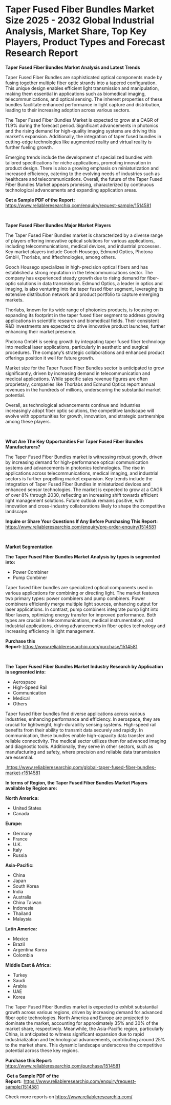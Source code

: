 <p><h1>Taper Fused Fiber Bundles Market Size 2025 - 2032 Global Industrial Analysis, Market Share, Top Key Players, Product Types and Forecast Research Report</h1></p><p><strong>Taper Fused Fiber Bundles Market Analysis and Latest Trends</strong></p>
<p><p>Taper Fused Fiber Bundles are sophisticated optical components made by fusing together multiple fiber optic strands into a tapered configuration. This unique design enables efficient light transmission and manipulation, making them essential in applications such as biomedical imaging, telecommunications, and optical sensing. The inherent properties of these bundles facilitate enhanced performance in light capture and distribution, leading to their increasing adoption across various sectors.</p><p>The Taper Fused Fiber Bundles Market is expected to grow at a CAGR of 11.9% during the forecast period. Significant advancements in photonics and the rising demand for high-quality imaging systems are driving this market's expansion. Additionally, the integration of taper fused bundles in cutting-edge technologies like augmented reality and virtual reality is further fueling growth. </p><p>Emerging trends include the development of specialized bundles with tailored specifications for niche applications, promoting innovation in product design. There is also a growing emphasis on miniaturization and increased efficiency, catering to the evolving needs of industries such as healthcare and telecommunications. Overall, the future of the Taper Fused Fiber Bundles Market appears promising, characterized by continuous technological advancements and expanding application areas.</p></p>
<p><strong>Get a Sample PDF of the Report:&nbsp;</strong> <a href="https://www.reliableresearchiq.com/enquiry/request-sample/1514581?utm_campaign=3570&utm_medium=2&utm_source=Github&utm_content=ia&utm_term=29032025&utm_id=taper-fused-fiber-bundles">https://www.reliableresearchiq.com/enquiry/request-sample/1514581</a></p>
<p>&nbsp;</p>
<p><strong>Taper Fused Fiber Bundles Major Market Players</strong></p>
<p><p>The Taper Fused Fiber Bundles market is characterized by a diverse range of players offering innovative optical solutions for various applications, including telecommunications, medical devices, and industrial processes. Key market players include Gooch Housego, Edmund Optics, Photona GmbH, Thorlabs, and Itftechnologies, among others.</p><p>Gooch Housego specializes in high-precision optical fibers and has established a strong reputation in the telecommunications sector. The company has experienced steady growth due to rising demand for fiber-optic solutions in data transmission. Edmund Optics, a leader in optics and imaging, is also venturing into the taper fused fiber segment, leveraging its extensive distribution network and product portfolio to capture emerging markets.</p><p>Thorlabs, known for its wide range of photonics products, is focusing on expanding its footprint in the taper fused fiber segment to address growing applications in scientific research and biomedical fields. Their consistent R&D investments are expected to drive innovative product launches, further enhancing their market presence.</p><p>Photona GmbH is seeing growth by integrating taper fused fiber technology into medical laser applications, particularly in aesthetic and surgical procedures. The company’s strategic collaborations and enhanced product offerings position it well for future growth.</p><p>Market size for the Taper Fused Fiber Bundles sector is anticipated to grow significantly, driven by increasing demand in telecommunication and medical applications. While specific sales revenue figures are often proprietary, companies like Thorlabs and Edmund Optics report annual revenues in the hundreds of millions, underscoring the substantial market potential.</p><p>Overall, as technological advancements continue and industries increasingly adopt fiber optic solutions, the competitive landscape will evolve with opportunities for growth, innovation, and strategic partnerships among these players.</p></p>
<p>&nbsp;</p>
<p><strong>What Are The Key Opportunities For Taper Fused Fiber Bundles Manufacturers?</strong></p>
<p><p>The Taper Fused Fiber Bundles market is witnessing robust growth, driven by increasing demand for high-performance optical communication systems and advancements in photonics technologies. The rise in applications across telecommunications, medical imaging, and industrial sectors is further propelling market expansion. Key trends include the integration of Taper Fused Fiber Bundles in miniaturized devices and enhanced sensor technologies. The market is expected to grow at a CAGR of over 8% through 2030, reflecting an increasing shift towards efficient light management solutions. Future outlook remains positive, with innovation and cross-industry collaborations likely to shape the competitive landscape.</p></p>
<p><strong>Inquire or Share Your Questions If Any Before Purchasing This Report:</strong> <a href="https://www.reliableresearchiq.com/enquiry/pre-order-enquiry/1514581?utm_campaign=3570&utm_medium=2&utm_source=Github&utm_content=ia&utm_term=29032025&utm_id=taper-fused-fiber-bundles">https://www.reliableresearchiq.com/enquiry/pre-order-enquiry/1514581</a></p>
<p>&nbsp;</p>
<p><strong>Market Segmentation</strong></p>
<p><strong>The Taper Fused Fiber Bundles Market Analysis by types is segmented into:</strong></p>
<p><ul><li>Power Combiner</li><li>Pump Combiner</li></ul></p>
<p><p>Taper fused fiber bundles are specialized optical components used in various applications for combining or directing light. The market features two primary types: power combiners and pump combiners. Power combiners efficiently merge multiple light sources, enhancing output for laser applications. In contrast, pump combiners integrate pump light into fiber lasers, optimizing energy transfer for improved performance. Both types are crucial in telecommunications, medical instrumentation, and industrial applications, driving advancements in fiber optics technology and increasing efficiency in light management.</p></p>
<p><strong>Purchase this Report:&nbsp;</strong><a href="https://www.reliableresearchiq.com/purchase/1514581?utm_campaign=3570&utm_medium=2&utm_source=Github&utm_content=ia&utm_term=29032025&utm_id=taper-fused-fiber-bundles">https://www.reliableresearchiq.com/purchase/1514581</a></p>
<p>&nbsp;</p>
<p><strong>The Taper Fused Fiber Bundles Market Industry Research by Application is segmented into:</strong></p>
<p><ul><li>Aerospace</li><li>High-Speed Rail</li><li>Communication</li><li>Medical</li><li>Others</li></ul></p>
<p><p>Taper fused fiber bundles find diverse applications across various industries, enhancing performance and efficiency. In aerospace, they are crucial for lightweight, high-durability sensing systems. High-speed rail benefits from their ability to transmit data securely and rapidly. In communication, these bundles enable high-capacity data transfer and reliable connectivity. The medical sector utilizes them for advanced imaging and diagnostic tools. Additionally, they serve in other sectors, such as manufacturing and safety, where precision and reliable data transmission are essential.</p></p>
<p><a href="https://www.reliableresearchiq.com/global-taper-fused-fiber-bundles-market-r1514581?utm_campaign=3570&utm_medium=2&utm_source=Github&utm_content=ia&utm_term=29032025&utm_id=taper-fused-fiber-bundles">&nbsp;https://www.reliableresearchiq.com/global-taper-fused-fiber-bundles-market-r1514581</a></p>
<p><strong>In terms of Region, the Taper Fused Fiber Bundles Market Players available by Region are:</strong></p>
<p>
    <p> <strong> North America: </strong>
        <ul>
            <li>United States</li>
            <li>Canada</li>
        </ul>
        </p> 
    <p> <strong> Europe: </strong>
        <ul>
            <li>Germany</li>
            <li>France</li>
            <li>U.K.</li>
            <li>Italy</li>
            <li>Russia</li>
        </ul>
        </p> 
    <p> <strong> Asia-Pacific: </strong>
        <ul>
            <li>China</li>
            <li>Japan</li>
            <li>South Korea</li>
            <li>India</li>
            <li>Australia</li>
            <li>China Taiwan</li>
            <li>Indonesia</li>
            <li>Thailand</li>
            <li>Malaysia</li>
        </ul>
        </p> 
    <p> <strong> Latin America: </strong>
        <ul>
            <li>Mexico</li>
            <li>Brazil</li>
            <li>Argentina Korea</li>
            <li>Colombia</li>
        </ul>
        </p> 
    <p> <strong> Middle East & Africa: </strong>
        <ul>
            <li>Turkey</li>
            <li>Saudi</li>
            <li>Arabia</li>
            <li>UAE</li>
            <li>Korea</li>
        </ul>
    </p>
    </p>
<p><p>The Taper Fused Fiber Bundles market is expected to exhibit substantial growth across various regions, driven by increasing demand for advanced fiber optic technologies. North America and Europe are projected to dominate the market, accounting for approximately 35% and 30% of the market share, respectively. Meanwhile, the Asia-Pacific region, particularly China, is anticipated to witness significant expansion due to rapid industrialization and technological advancements, contributing around 25% to the market share. This dynamic landscape underscores the competitive potential across these key regions.</p></p>
<p><strong>Purchase this Report: </strong><a href="https://www.reliableresearchiq.com/purchase/1514581?utm_campaign=3570&utm_medium=2&utm_source=Github&utm_content=ia&utm_term=29032025&utm_id=taper-fused-fiber-bundles">https://www.reliableresearchiq.com/purchase/1514581</a></p>
<p>&nbsp;<strong>Get a Sample PDF of the Report:&nbsp;&nbsp;</strong><a href="https://www.reliableresearchiq.com/enquiry/request-sample/1514581?utm_campaign=3570&utm_medium=2&utm_source=Github&utm_content=ia&utm_term=29032025&utm_id=taper-fused-fiber-bundles">https://www.reliableresearchiq.com/enquiry/request-sample/1514581</a></p>
<p><strong></strong></p>
<p>Check more reports on <a href="https://www.reliableresearchiq.com/?utm_campaign=3570&utm_medium=2&utm_source=Github&utm_content=ia&utm_term=29032025&utm_id=taper-fused-fiber-bundles">https://www.reliableresearchiq.com/</a></p>